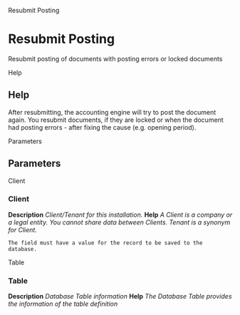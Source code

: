 
Resubmit Posting
# Resubmit Posting


Resubmit posting of documents with posting errors or locked documents

Help
## Help

After resubmitting, the accounting engine will try to post the document again. You resubmit documents, if they are locked or when the document had posting errors - after fixing the cause (e.g. opening period).

Parameters
## Parameters


Client
### Client

**Description**
 *Client/Tenant for this installation.*
**Help**
 *A Client is a company or a legal entity. You cannot share data between Clients. Tenant is a synonym for Client.*

```
The field must have a value for the record to be saved to the database.
```
Table
### Table

**Description**
 *Database Table information*
**Help**
 *The Database Table provides the information of the table definition*
